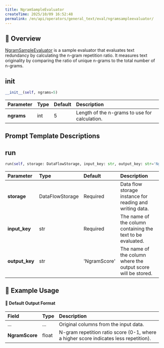 ```yaml
---
title: NgramSampleEvaluator
createTime: 2025/10/09 16:52:48
permalink: /en/api/operators/general_text/eval/ngramsampleevaluator/
---
```


## 📘 Overview

[NgramSampleEvaluator](https://github.com/OpenDCAI/DataFlow/blob/main/dataflow/operators/evaluator/sample/ngram_sample_evaluator.py) is a sample evaluator that evaluates text redundancy by calculating the n-gram repetition ratio. It measures text originality by comparing the ratio of unique n-grams to the total number of n-grams.

## __init__

```python
__init__(self, ngrams=5)
```

| Parameter | Type | Default | Description |
| :--- | :--- | :--- | :--- |
| **ngrams** | int | 5 | Length of the n-grams to use for calculation. |

## Prompt Template Descriptions

## run

```python
run(self, storage: DataFlowStorage, input_key: str, output_key: str='NgramScore')
```

| Parameter | Type | Default | Description |
| :--- | :--- | :--- | :--- |
| **storage** | DataFlowStorage | Required | Data flow storage instance for reading and writing data. |
| **input_key** | str | Required | The name of the column containing the text to be evaluated. |
| **output_key** | str | 'NgramScore' | The name of the column where the output score will be stored. |

## 🧠 Example Usage

#### 🧾 Default Output Format

| Field | Type | Description |
| :--- | :--- | :--- |
| ... | ... | Original columns from the input data. |
| **NgramScore** | float | N-gram repetition ratio score (0-1, where a higher score indicates less repetition). |
